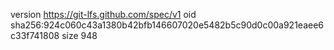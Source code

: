 version https://git-lfs.github.com/spec/v1
oid sha256:924c060c43a1380b42bfb146607020e5482b5c90d0c00a921eaee6c33f741808
size 948
